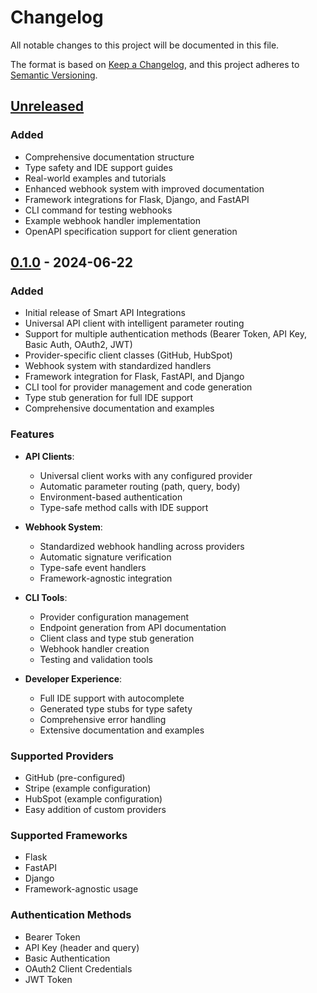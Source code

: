 # Changelog

All notable changes to this project will be documented in this file.

The format is based on [Keep a Changelog](https://keepachangelog.com/en/1.0.0/),
and this project adheres to [Semantic Versioning](https://semver.org/spec/v2.0.0.html).

## [Unreleased]

### Added
- Comprehensive documentation structure
- Type safety and IDE support guides
- Real-world examples and tutorials
- Enhanced webhook system with improved documentation
- Framework integrations for Flask, Django, and FastAPI
- CLI command for testing webhooks
- Example webhook handler implementation
- OpenAPI specification support for client generation

## [0.1.0] - 2024-06-22

### Added
- Initial release of Smart API Integrations
- Universal API client with intelligent parameter routing
- Support for multiple authentication methods (Bearer Token, API Key, Basic Auth, OAuth2, JWT)
- Provider-specific client classes (GitHub, HubSpot)
- Webhook system with standardized handlers
- Framework integration for Flask, FastAPI, and Django
- CLI tool for provider management and code generation
- Type stub generation for full IDE support
- Comprehensive documentation and examples

### Features
- **API Clients**:
  - Universal client works with any configured provider
  - Automatic parameter routing (path, query, body)
  - Environment-based authentication
  - Type-safe method calls with IDE support
  
- **Webhook System**:
  - Standardized webhook handling across providers
  - Automatic signature verification
  - Type-safe event handlers
  - Framework-agnostic integration
  
- **CLI Tools**:
  - Provider configuration management
  - Endpoint generation from API documentation
  - Client class and type stub generation
  - Webhook handler creation
  - Testing and validation tools
  
- **Developer Experience**:
  - Full IDE support with autocomplete
  - Generated type stubs for type safety
  - Comprehensive error handling
  - Extensive documentation and examples

### Supported Providers
- GitHub (pre-configured)
- Stripe (example configuration)
- HubSpot (example configuration)
- Easy addition of custom providers

### Supported Frameworks
- Flask
- FastAPI
- Django
- Framework-agnostic usage

### Authentication Methods
- Bearer Token
- API Key (header and query)
- Basic Authentication
- OAuth2 Client Credentials
- JWT Token

[Unreleased]: https://github.com/behera116/smart-api-integrations/compare/v0.1.0...HEAD
[0.1.0]: https://github.com/behera116/smart-api-integrations/releases/tag/v0.1.0 